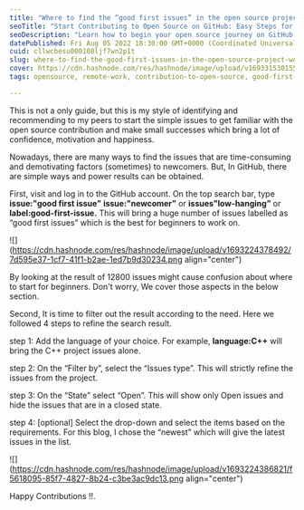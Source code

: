 ```yaml
---
title: "Where to find the “good first issues” in the open source project world. Easiest tips inside!"
seoTitle: "Start Contributing to Open Source on GitHub: Easy Steps for Beginners"
seoDescription: "Learn how to begin your open source journey on GitHub. Follow these steps to find beginner-friendly issues and make meaningful contributions to projects."
datePublished: Fri Aug 05 2022 18:30:00 GMT+0000 (Coordinated Universal Time)
cuid: cllwcbesu000108ljf7wn2p1t
slug: where-to-find-the-good-first-issues-in-the-open-source-project-world-easiest-tips-inside
cover: https://cdn.hashnode.com/res/hashnode/image/upload/v1693315301558/0bc7b155-1253-4cc1-96f0-62f752fda6f2.png
tags: opensource, remote-work, contribution-to-open-source, good-first-issue, easy-fix

---
```


This is not a only guide, but this is my style of identifying and recommending to my peers to start the simple issues to get familiar with the open source contribution and make small successes which bring a lot of confidence, motivation and happiness.

Nowadays, there are many ways to find the issues that are time-consuming and demotivating factors (sometimes) to newcomers. But, In GitHub, there are simple ways and power results can be obtained.

First, visit and log in to the GitHub account. On the top search bar, type **issue:"good first issue”** **issue:"newcomer”** or **issues"low-hanging”** or **label:good-first-issue.** This will bring a huge number of issues labelled as “good first issues” which is the best for beginners to work on.

![](https://cdn.hashnode.com/res/hashnode/image/upload/v1693224378492/7d595e37-1cf7-41f1-b2ae-1ed7b9d30234.png align="center")

By looking at the result of 12800 issues might cause confusion about where to start for beginners. Don't worry, We cover those aspects in the below section.

Second, It is time to filter out the result according to the need. Here we followed 4 steps to refine the search result.

step 1: Add the language of your choice. For example, **language:C++** will bring the C++ project issues alone.

step 2: On the “Filter by”, select the “Issues type”. This will strictly refine the issues from the project.

step 3: On the “State” select “Open”. This will show only Open issues and hide the issues that are in a closed state.

step 4: \[optional\] Select the drop-down and select the items based on the requirements. For this blog, I chose the “newest” which will give the latest issues in the list.

![](https://cdn.hashnode.com/res/hashnode/image/upload/v1693224386821/f5618095-85f7-4827-8b24-c3be3ac9dc13.png align="center")

Happy Contributions !!.